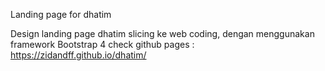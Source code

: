 Landing page for dhatim

Design landing page dhatim slicing ke web coding, dengan menggunakan framework Bootstrap 4
check github pages : https://zidandff.github.io/dhatim/
